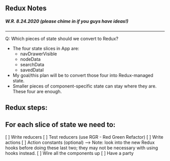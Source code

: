 ## Redux Notes 
##### W.R. 8.24.2020 (please chime in if you guys have ideas!)
****

Q: Which pieces of state should we convert to Redux? 

* The four state slices in App are:    
    * navDrawerVisible
    * nodeData
    * searchData
    * savedDataI
* My goal/this plan will be to convert those four into Redux-managed state.
* Smaller pieces of component-specific state can stay where they are. These four are enough.

## Redux steps: 

## For each slice of state we need to:
[ ] Write reducers
[ ] Test reducers (use RGR - Red Green Refactor)
[ ] Write actions
[ ] Action constants (optional)
--> Note: look into the new Redux hooks before doing these last two; they may not be necessary with using hooks instead.
[ ] Wire all the components up
[ ] Have a party